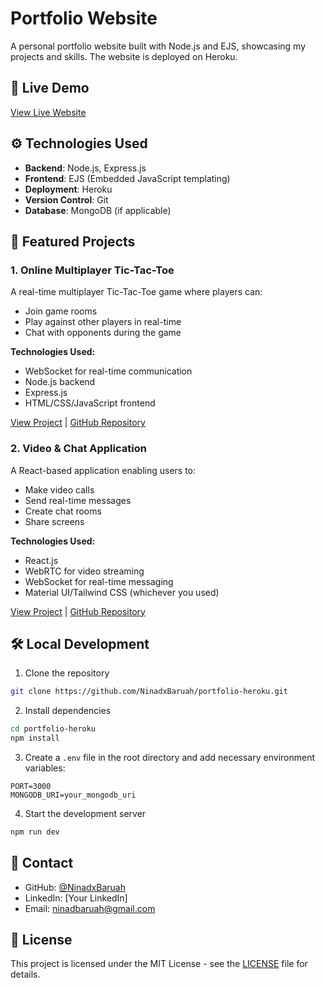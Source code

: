 # Portfolio Website

A personal portfolio website built with Node.js and EJS, showcasing my projects and skills. The website is deployed on Heroku.

## 🚀 Live Demo
[View Live Website](https://ninadbaruah.me)

## ⚙️ Technologies Used

- **Backend**: Node.js, Express.js
- **Frontend**: EJS (Embedded JavaScript templating)
- **Deployment**: Heroku
- **Version Control**: Git
- **Database**: MongoDB (if applicable)

## 🎯 Featured Projects

### 1. Online Multiplayer Tic-Tac-Toe
A real-time multiplayer Tic-Tac-Toe game where players can:
- Join game rooms
- Play against other players in real-time
- Chat with opponents during the game

**Technologies Used:**
- WebSocket for real-time communication
- Node.js backend
- Express.js
- HTML/CSS/JavaScript frontend

[View Project](https://ninadbaruah.me/projects/tic-tac-toe) | [GitHub Repository](https://github.com/NinadxBaruah/tic-tac-toe)

### 2. Video & Chat Application
A React-based application enabling users to:
- Make video calls
- Send real-time messages
- Create chat rooms
- Share screens

**Technologies Used:**
- React.js
- WebRTC for video streaming
- WebSocket for real-time messaging
- Material UI/Tailwind CSS (whichever you used)

[View Project](https://ninadbaruah.me/projects/chat-app) | [GitHub Repository](link-to-repo)

## 🛠️ Local Development

1. Clone the repository
```bash
git clone https://github.com/NinadxBaruah/portfolio-heroku.git
```

2. Install dependencies
```bash
cd portfolio-heroku
npm install
```

3. Create a `.env` file in the root directory and add necessary environment variables:
```env
PORT=3000
MONGODB_URI=your_mongodb_uri
```

4. Start the development server
```bash
npm run dev
```

## 📝 Contact

- GitHub: [@NinadxBaruah](https://github.com/NinadxBaruah)
- LinkedIn: [Your LinkedIn]
- Email: ninadbaruah@gmail.com

## 📄 License

This project is licensed under the MIT License - see the [LICENSE](LICENSE) file for details.